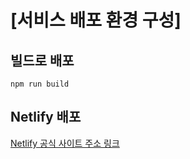 # [서비스 배포 환경 구성]

## 빌드로 배포
````
npm run build
````

## Netlify 배포

[Netlify 공식 사이트 주소 링크](https://www.netlify.com/)